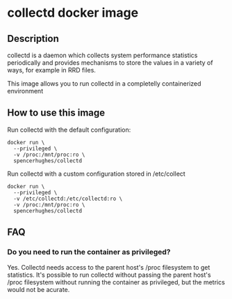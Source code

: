 # collectd docker image

## Description

collectd is a daemon which collects system performance statistics periodically
and provides mechanisms to store the values in a variety of ways, for example 
in RRD files.

This image allows you to run collectd in a completelly containerized
environment

## How to use this image

Run collectd with the default configuration:

```
docker run \
  --privileged \
  -v /proc:/mnt/proc:ro \
  spencerhughes/collectd
```

Run collectd with a custom configuration stored in /etc/collect

```
docker run \
  --privileged \
  -v /etc/collectd:/etc/collectd:ro \
  -v /proc:/mnt/proc:ro \
  spencerhughes/collectd
```

## FAQ

### Do you need to run the container as privileged?

Yes. Collectd needs access to the parent host's /proc filesystem to get
statistics. It's possible to run collectd without passing the parent host's
/proc filesystem without running the container as privileged, but the metrics
would not be acurate.

